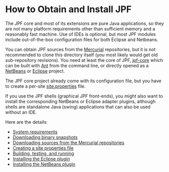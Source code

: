 # How to Obtain and Install JPF #

The JPF core and most of its extensions are pure Java applications, so they are not many platform requirements other than sufficient memory and a reasonably fast machine. Use of IDEs is optional, but most JPF modules include out-of-the-box configuration files for both Eclipse and Netbeans.

You can obtain JPF sources from the [Mercurial](http://mercurial.selenic.com/wiki/) repositories, but it is not recommended to clone this directory itself (you most likely would get old sub-repository revisions). You need at least the core of JPF, [jpf-core](../jpf-core/index.md) which can be built with [Ant](http://ant.apache.org) from the command line, or directly opened as a [NetBeans](http://www.netbeans.org) or [Eclipse](http://www.eclipse.org) project.

The JPF core project already come with its configuration file, but you have to create a per-site [site.properties](site-properties.md) file.

If you use the JPF shells (graphical JPF front-ends), you might also want to install the corresponding NetBeans or Eclipse adapter plugins, although shells are standalone Java (swing) applications that can also be used without an IDE.

Here are the details:

  - [System requirements](requirements.md)
  - [Downloading binary snapshots](snapshot.md)
  - [Downloading sources from the Mercurial repositories](repositories.md)
  - [Creating a site properties file](site-properties.md)
  - [Building, testing, and running](build.md)
  - [Installing the Eclipse plugin](eclipse-plugin.md)
  - [Installing the NetBeans plugin](netbeans-plugin.md)